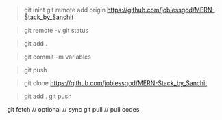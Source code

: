 > git inint
> git remote add origin https://github.com/joblessgod/MERN-Stack_by_Sanchit
<!-- to check step  -->
> git remote -v
> git status
<!-- to add git -->
> git add .
<!-- to commit -message -->
> git commit -m variables
<!-- to push -->
> git push
<!-- to clone anyone's repo -->
> git clone https://github.com/joblessgod/MERN-Stack_by_Sanchit

<!-- Day to day -->
> git add .
> git push

<!-- pull latest codes   -->
<!-- pull -->
git fetch // optional  // sync 
git pull // pull codes 
